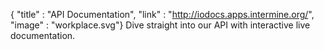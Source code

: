 {
  "title" : "API Documentation",
  "link" :  "http://iodocs.apps.intermine.org/",
  "image" : "workplace.svg"}
Dive straight into our API with interactive live documentation.
